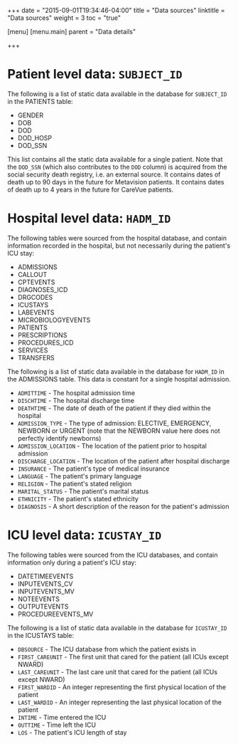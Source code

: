 +++
date = "2015-09-01T19:34:46-04:00"
title = "Data sources"
linktitle = "Data sources"
weight = 3
toc = "true"

[menu]
  [menu.main]
    parent = "Data details"

+++

# Patient level data: `SUBJECT_ID`

The following is a list of static data available in the database for `SUBJECT_ID` in the PATIENTS table:

* GENDER
* DOB
* DOD
* DOD_HOSP
* DOD_SSN

This list contains all the static data available for a single patient.
Note that the `DOD_SSN` (which also contributes to the `DOD` column) is acquired from the social security death registry, i.e. an external source. It contains dates of death up to 90 days in the future for Metavision patients. It contains dates of death up to 4 years in the future for CareVue patients.

# Hospital level data: `HADM_ID`

The following tables were sourced from the hospital database, and contain information recorded in the hospital, but not necessarily during the patient's ICU stay:

* ADMISSIONS
* CALLOUT
* CPTEVENTS
* DIAGNOSES_ICD
* DRGCODES
* ICUSTAYS
* LABEVENTS
* MICROBIOLOGYEVENTS
* PATIENTS
* PRESCRIPTIONS
* PROCEDURES_ICD
* SERVICES
* TRANSFERS

The following is a list of static data available in the database for `HADM_ID` in the ADMISSIONS table. This data is constant for a single hospital admission.

* `ADMITTIME` - The hospital admission time
* `DISCHTIME` - The hospital discharge time
* `DEATHTIME` - The date of death of the patient if they died within the hospital
* `ADMISSION_TYPE` - The type of admission: ELECTIVE, EMERGENCY, NEWBORN or URGENT (note that the NEWBORN value here does not perfectly identify newborns)
* `ADMISSION_LOCATION` - The location of the patient prior to hospital admission
* `DISCHARGE_LOCATION` - The location of the patient after hospital discharge
* `INSURANCE` - The patient's type of medical insurance
* `LANGUAGE` - The patient's primary language
* `RELIGION` - The patient's stated religion
* `MARITAL_STATUS` - The patient's marital status
* `ETHNICITY` - The patient's stated ethnicity
* `DIAGNOSIS` - A short description of the reason for the patient's admission

# ICU level data: `ICUSTAY_ID`

The following tables were sourced from the ICU databases, and contain information only during a patient's ICU stay:

* DATETIMEEVENTS
* INPUTEVENTS_CV
* INPUTEVENTS_MV
* NOTEEVENTS
* OUTPUTEVENTS
* PROCEDUREEVENTS_MV

The following is a list of static data available in the database for `ICUSTAY_ID` in the ICUSTAYS table:

* `DBSOURCE` - The ICU database from which the patient exists in
* `FIRST_CAREUNIT` - The first unit that cared for the patient (all ICUs except NWARD)
* `LAST_CAREUNIT` - The last care unit that cared for the patient (all ICUs except NWARD)
* `FIRST_WARDID` - An integer representing the first physical location of the patient
* `LAST_WARDID` - An integer representing the last physical location of the patient
* `INTIME` - Time entered the ICU
* `OUTTIME` - Time left the ICU
* `LOS` - The patient's ICU length of stay

<!--

# Types of data in the database

Data within MIMIC were recorded during routine clinical care and *not* explicitly for the purpose of retrospective data analysis. This is a key point to keep in mind when analyzing the data.

There are two types of data in the database: static data and dynamic data. Static data is recorded once for a given identifier. An example of static data is the `DOB` column in the PATIENTS table. Each patient has only one date of birth, which does not change over time and is not recorded with an associated timestamp. An example of dynamic data is a patient's blood pressure, which is periodically measured during a hospital stay. This distinction between static data and dynamic data is merely a helpful conceptual construct: there is *no* strict technical distinction between date of birth and heart rate. However, static data tends to not have an associated `ITEMID` (as there is no need to repeatedly record values for static data), whereas dynamic data have an `ITEMID` to facilitate efficient storage of repeated measurements.

# Static data

# Manual input of data

Not all data in the ICU is recorded automatically by monitors and synchronized with the database. For example the Glasgow Coma Scale, a measurement of neurological dysfunction, requires interaction and observation with the patient by a member of the clinical staff. These observations must be manually recorded in the database. Typical workflow for data of this type is to record the observation on paper, and later transcribe a batch of data to the database. Again, the data would appear with a `CHARTTIME` corresponding to the hour of the measurement, and data entered contemporaneously would share the same `STORETIME`.

-->
